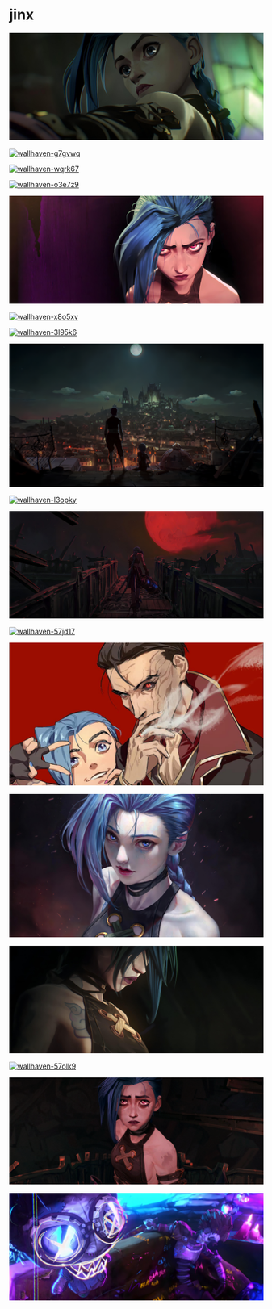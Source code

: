 # jinx

<a href="wallhaven-3z7qgy.jpg"><img alt="wallhaven-3z7qgy" src="wallhaven-3z7qgy.jpg"></a>

<a href="wallhaven-g7gvwq.png"><img alt="wallhaven-g7gvwq" src="wallhaven-g7gvwq.png"></a>

<a href="wallhaven-wqrk67.png"><img alt="wallhaven-wqrk67" src="wallhaven-wqrk67.png"></a>

<a href="wallhaven-o3e7z9.png"><img alt="wallhaven-o3e7z9" src="wallhaven-o3e7z9.png"></a>

<a href="wallhaven-7p3m2v.jpg"><img alt="wallhaven-7p3m2v" src="wallhaven-7p3m2v.jpg"></a>

<a href="wallhaven-x8o5xv.png"><img alt="wallhaven-x8o5xv" src="wallhaven-x8o5xv.png"></a>

<a href="wallhaven-3l95k6.png"><img alt="wallhaven-3l95k6" src="wallhaven-3l95k6.png"></a>

<a href="wallhaven-72xgq3.png"><img alt="wallhaven-72xgq3" src="wallhaven-72xgq3.png"></a>

<a href="wallhaven-l3opky.png"><img alt="wallhaven-l3opky" src="wallhaven-l3opky.png"></a>

<a href="wallhaven-o37g7p.jpg"><img alt="wallhaven-o37g7p" src="wallhaven-o37g7p.jpg"></a>

<a href="wallhaven-57jd17.png"><img alt="wallhaven-57jd17" src="wallhaven-57jd17.png"></a>

<a href="silco.jpg"><img alt="silco" src="silco.jpg"></a>

<a href="wallhaven-l3xoor.jpg"><img alt="wallhaven-l3xoor" src="wallhaven-l3xoor.jpg"></a>

<a href="wallhaven-g71w1e.jpg"><img alt="wallhaven-g71w1e" src="wallhaven-g71w1e.jpg"></a>

<a href="wallhaven-57olk9.png"><img alt="wallhaven-57olk9" src="wallhaven-57olk9.png"></a>

<a href="wallhaven-72x93e.png"><img alt="wallhaven-72x93e" src="wallhaven-72x93e.png"></a>

<a href="wallhaven-57py68.jpg"><img alt="wallhaven-57py68" src="wallhaven-57py68.jpg"></a>

